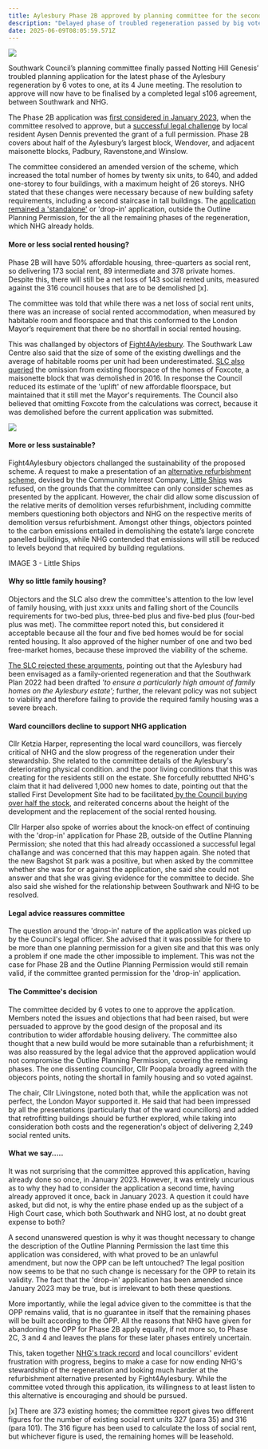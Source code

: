 ```yaml
---
title: Aylesbury Phase 2B approved by planning committee for the second time
description: "Delayed phase of troubled regeneration passed by big vote "
date: 2025-06-09T08:05:59.571Z
---
```

![](img/aylesbury_estate_block_from_burgess_park_-02-_wikipedia_crop.jpg)

Southwark Council’s planning committee finally passed Notting Hill Genesis’ troubled planning application for the latest phase of the Aylesbury regeneration by 6 votes to one, at its 4 June meeting.  The resolution to approve will now have to be finalised by a completed legal s106 agreement, between Southwark and NHG.

The Phase 2B application was [first considered in January 2023](https://moderngov.southwark.gov.uk/ieListDocuments.aspx?CId=119&MId=7308&Ver=4), when the committee resolved to approve, but a [successful legal challenge](https://www.35percent.org/posts/ayllesbury-planning-decision-quashed/) by local resident Aysen Dennis prevented the grant of a full permission.  Phase 2B  covers about half of the Aylesbury’s largest block, Wendover, and adjacent maisonette blocks, Padbury, Ravenstone,and Winslow.

The committee considered an amended version of the scheme, which increased the total number of homes by twenty six units, to 640, and added one-storey to four buildings, with a maximum height of 26 storeys.  NHG stated that these changes were necessary because of  new building safety requirements, including a second staircase in tall buildings.  The [application remained a 'standalone'](https://www.35percent.org/posts/aylesbury-estate-legal-challenge-goes-to-the-high-court/) or 'drop-in' application, outside the Outline Planning Permission, for the all the remaining phases of the regeneration, which NHG already holds.  

#### More or less social rented housing?

Phase 2B will have 50% affordable housing, three-quarters as social rent, so delivering 173 social rent, 89 intermediate and 378 private homes.  Despite this, there will still be a net loss of 143 social rented units, measured against the 316 council houses that are to be demolished \[x].   

The committee was told that while there was a net loss of social rent units, there was an increase of social rented accommodation, when measured by habitable room and floorspace and that this conformed to the London Mayor’s requirement that there be no shortfall in social rented housing.

This was challanged by objectors of [Fight4Aylesbury](https://www.instagram.com/fight4aylesbury/).  The Southwark Law Centre also said that the size of some of the existing dwellings and the average of habitable rooms per unit had been underestimated.  [SLC also queried](https://planning.southwark.gov.uk/online-applications/files/7A2D6171119C937B95CB751E37AD25A8/pdf/22_AP_2226-OBJECTION-4068338.pdf) the omission from existing floorspace of the homes of Foxcote, a maisonette block that was demolished in 2016.  In response the Council reduced its estimate of the 'uplift' of new affordable floorspace, but maintained that it still met the Mayor's requirements.  The Council also believed that omitting Foxcote from the calculations was correct, because it was demolished before the current application was submitted.

![](img/fight4aylesbury.png)

#### More or less sustainable?

Fight4Aylesbury objectors challanged the sustainability of the proposed scheme. A request to make a presentation of an [alternative refurbishment scheme](https://www.little-ships.org/locations/southwark/aylesbury-estate/), devised by the Community Interest Company, [Little Ships](https://www.little-ships.org/) was refused, on the grounds that the committee can only consider schemes as presented by the applicant.  However, the chair did allow some discussion of the relative merits of demolition verses refurbishment, including committe members questioning both objectors and NHG on the respective merits of demolition versus refurbishment.   Amongst other things, objectors pointed to the carbon emissions entailed in demolishing the estate’s large concrete panelled buildings, while NHG contended that emissions will still be reduced to levels beyond that required by building regulations. 

IMAGE 3 - Little Ships

#### Why so little family housing?

Objectors and the SLC also drew the committee's attention to the low level of family housing, with just xxxx units and falling short of the Councils requirements for two-bed plus, three-bed plus and five-bed plus (four-bed plus was met).  The committee report noted this, but considered it acceptable because all the four and five bed homes would be for social rented housing.  It also approved of the higher number of one and two bed free-market homes, because these improved the viability of the scheme.  

[The SLC rejected these arguments](https://planning.southwark.gov.uk/online-applications/files/7A2D6171119C937B95CB751E37AD25A8/pdf/22_AP_2226-OBJECTION-4068338.pdf), pointing out that the Aylesbury had been envisaged as a family-oriented regeneration and that the Southwark Plan 2022 had been drafted *'to ensure a particularly high amount of family homes on the Aylesbury estate';* further, the relevant policy was not subject to viability and therefore failing to provide the required family housing was a severe breach.   

#### Ward councillors decline to support NHG application

Cllr Ketzia Harper, representing the local ward councillors, was fiercely critical of NHG and the slow progress of the regeneration under their stewardship.  She related to the committee details of the Aylesbury's deteriorating physical condition. and the poor living conditions that this was creating for the residents still on the estate.  She forcefully rebuttted NHG's claim that it had delivered 1,000 new homes to date, pointing out that the stalled First Development Site had to be facilitated[ by the Council buying over half the stock](https://www.35percent.org/posts/2020-07-09-aylesbury-estate-fds-variation/), and reiterated concerns about the height of the development and the replacement of the social rented housing. 

Cllr Harper also spoke of worries about the knock-on effect of continuing with the 'drop-in' application for Phase 2B, outside of the Outline Planning Permission; she noted that this had already occassioned a successful legal challange and was concerned that this may happen again.  She noted that the new Bagshot St park was a positive, but when asked by the committee whether she was for or against the application, she said she could not answer and that she was giving evidence for the committee to decide.  She also said she wished for the relationship between Southwark and NHG to be resolved.

#### Legal advice reassures committee

The question around the 'drop-in' nature of the application was picked up by the Council's legal officer.  She advised that it was possible for there to be more than one planning permission for a given site and that this was only a problem if one made the other impossible to implement.  This was not the case for Phase 2B and the Outline Planning Permission would still remain valid, if the committee granted permission for the 'drop-in' application.

#### The Committee's decision

The committee decided by 6 votes to one to approve the application.  Members noted the issues and objections that had been raised, but were persuaded to approve by the good design of the proposal and its contribution to wider affordable housing delivery.  The committee also thought that a new build would be more sutainable than a refurbishment; it was also reassured by the legal advice that the approved application would not compromise the Outline Planning Permission, covering the remaining phases.  The one dissenting councillor, Cllr Poopala broadly agreed with the objecors points, noting the shortall in family housing and so voted against.

The chair, Cllr Livingstone, noted both that, while the application was not perfect, the London Mayor supported it.  He said that had been impressed by all the presentations (particularly that of the ward councillors) and added that retrofitting buildings should be further explored, while taking into consideration both costs and the regeneration's object of delivering 2,249 social rented units.  

#### What we say.....

It was not surprising that the committee approved this application, having already done so once, in January 2023.  However, it was entirely uncurious as to why they had to consider the application a second time, having already approved it once, back in January 2023.  A question it could have asked, but did not, is why the entire phase ended up as the subject of a High Court case, which both Southwark and NHG lost, at no doubt great expense to both?

A second unanswered question is why it was thought necessary to change the description of the Outline Planning Permission the last time this application was considered, with what proved to be an unlawful amendment, but now the OPP can be left untouched?  The legal position now seems to be that no such change is necessary for the OPP to retain its validity.  The fact that the 'drop-in' application has been amended since January 2023 may be true, but is irrelevant to both these questions.

More importantly, while the legal advice given to the committee is that the OPP remains valid, that is no guarantee in itself that the remaining phases will be built according to the OPP.  All the reasons that NHG have given for abandoning the OPP for Phase 2B apply equally, if not more so, to Phase 2C, 3 and 4 and leaves the plans for these later phases entirely uncertain.

This, taken together [NHG's track record](https://www.35percent.org/posts/aylesbury-regeneration-fails-to-deliver-affordable-and-family-housing/) and local councillors' evident frustration with progress, begins to make a case for now ending NHG's stewardship of the regeneration and looking much harder at the refurbishment alternative presented by Fight4Aylesbury.  While the committee voted through this application, its willingness to at least listen to this alternative is encouraging and should be pursued.



\[x] There are 373 existing homes; the committee report gives two different figures for the number of existing social rent units 327 (para 35) and 316 (para 101).  The 316 figure has been used to calculate the loss of social rent, but whichever figure is used, the remaining homes will be leasehold.